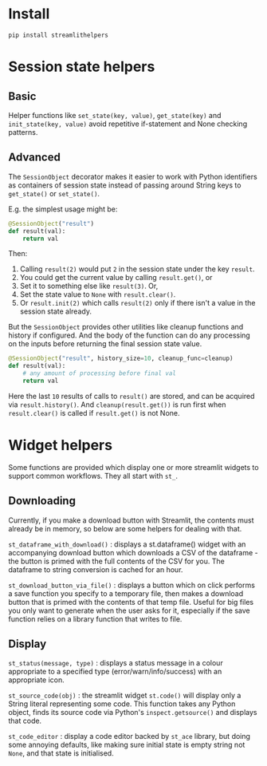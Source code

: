 # Install

`pip install streamlithelpers`

# Session state helpers

## Basic

Helper functions like `set_state(key, value)`, `get_state(key)` and `init_state(key, value)` 
avoid repetitive if-statement and None checking patterns.

## Advanced

The `SessionObject` decorator makes it easier to work with Python identifiers as containers
of session state instead of passing around String keys to `get_state()` or `set_state()`.

E.g. the simplest usage might be:

```python
@SessionObject("result")
def result(val):
    return val
```

Then:

1. Calling `result(2)` would put `2` in the session state under the key `result`. 
2. You could get the current value by calling `result.get()`, or 
3. Set it to something else like `result(3)`. Or,
4. Set the state value to `None` with `result.clear()`.
5. Or `result.init(2)` which calls `result(2)` only if there isn't a value in the session state already.

But the `SessionObject` provides other utilities like cleanup functions and history if configured. 
And the body of the function can do any processing on the inputs before returning the final 
session state value.

```python
@SessionObject("result", history_size=10, cleanup_func=cleanup)
def result(val):
    # any amount of processing before final val
    return val
```

Here the last `10` results of calls to `result()` are stored, and can be acquired via `result.history()`.
And `cleanup(result.get())` is run first when `result.clear()` is called if `result.get()` is not None.

# Widget helpers

Some functions are provided which display one or more streamlit widgets to support common workflows.
They all start with `st_`.

## Downloading
Currently, if you make a download button with Streamlit, the contents must already be in memory, 
so below are some helpers for dealing with that.

`st_dataframe_with_download()` : displays a st.dataframe() widget with an accompanying download 
button which downloads a CSV of the dataframe - the button is primed with the full contents of the
CSV for you. The dataframe to string conversion is cached for an hour.

`st_download_button_via_file()` : displays a button which on click performs a save function you specify
to a temporary file, then makes a download button that is primed with the contents of that temp file.
Useful for big files you only want to generate when the user asks for it, especially if the save
function relies on a library function that writes to file.

## Display

`st_status(message, type)` : displays a status message in a colour appropriate to a specified type (error/warn/info/success)
with an appropriate icon.

`st_source_code(obj)` : the streamlit widget `st.code()` will display only a String literal representing some code. This function
takes any Python object, finds its source code via Python's `inspect.getsource()` and displays that code.

`st_code_editor` : display a code editor backed by `st_ace` library, but doing some annoying defaults,
like making sure initial state is empty string not `None`, and that state is initialised.

